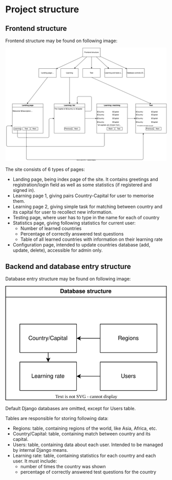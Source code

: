 # Project structure

## Frontend structure

Frontend structure may be found on following image:

![Frontend structure](img/structure.drawio.svg)

The site consists of 6 types of pages:

- Landing page, being index page of the site. It contains greetings and registration/login field as well as some statistics (if registered and signed in).
- Learning page 1, giving pairs Country-Capital for user to memorise them.
- Learning page 2, giving simple task for matching between country and its capital for user to recollect new information.
- Testing page, where user has to type in the name for each of country
- Statistics page, giving following statistics for current user:
    - Number of learned countries
    - Percentage of correctly answered test questions
    - Table of all learned countries with information on their learning rate
- Configuration page, intended to update countries database (add, update, delete), accessible for admin only.

## Backend and database entry structure

Database entry structure may be found on following image:

![Database entry structure](img/database.drawio.svg)

Default Django databases are omitted, except for Users table.

Tables are responsible for storing following data:

- Regions: table, containing regions of the world, like Asia, Africa, etc.
- Country/Capital: table, containing match between country and its capital.
- Users: table, containing data about each user. Intended to be managed by internal Django means.
- Learning rate: table, containing statistics for each country and each user. It must include:
    - number of times the country was shown
    - percentage of correctly answered test questions for the country

